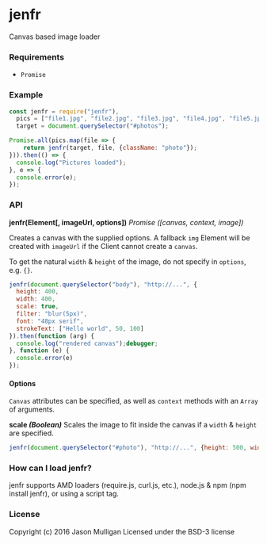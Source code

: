 # jenfr
Canvas based image loader

### Requirements
- `Promise`

### Example

```javascript
const jenfr = require("jenfr"),
  pics = ["file1.jpg", "file2.jpg", "file3.jpg", "file4.jpg", "file5.jpg"],
  target = document.querySelector("#photos");

Promise.all(pics.map(file => {
    return jenfr(target, file, {className: "photo"});
})).then(() => {
  console.log("Pictures loaded");
}, e => {
  console.error(e);
});
```

### API
**jenfr(Element[, imageUrl, options])**
_Promise ([canvas, context, image])_

Creates a canvas with the supplied options. A fallback `img` Element will be created with `imageUrl` if the Client cannot create a `canvas`.

To get the natural `width` & `height` of the image, do not specify in `options`, e.g. `{}`.

```javascript
jenfr(document.querySelector("body"), "http://...", {
  height: 400,
  width: 400,
  scale: true,
  filter: "blur(5px)",
  font: "48px serif",
  strokeText: ["Hello world", 50, 100]
}).then(function (arg) {
  console.log("rendered canvas");debugger;
}, function (e) {
  console.error(e)
});
```

#### Options

`Canvas` attributes can be specified, as well as `context` methods with an `Array` of arguments.

**scale _(Boolean)_**
Scales the image to fit inside the canvas if a `width` & `height` are specified.

```javascript
jenfr(document.querySelector("#photo"), "http://...", {height: 500, width: 500, scale: true});
```

### How can I load jenfr?
jenfr supports AMD loaders (require.js, curl.js, etc.), node.js & npm (npm install jenfr), or using a script tag.

### License
Copyright (c) 2016 Jason Mulligan
Licensed under the BSD-3 license
